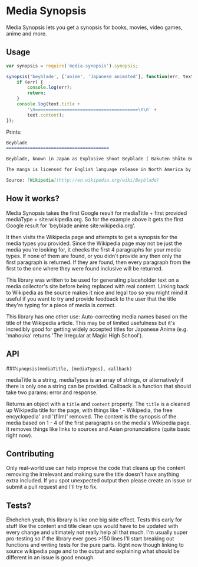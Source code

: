 Media Synopsis
==============

Media Synopsis lets you get a synopsis for books, movies, video games, anime and more.

Usage
-----

```javascript
var synopsis = require('media-synopsis').synopsis;

synopsis('beyblade', ['anime', 'Japanese animated'], function(err, text) {
    if (err) {
        console.log(err);
        return;
    }
    console.log(text.title +
        '\n=======================================\n\n' +
        text.content);
});
```


Prints:

```markdown
Beyblade
=======================================

Beyblade, known in Japan as Explosive Shoot Beyblade ( Bakuten Shūto Beiburēdo?), is a Japanese manga series written and illustrated by Takao Aoki in order to promote sales of spinning tops called "Beyblades". Originally serialized in CoroCoro Comic from January, 2000 to December, 2003, the individual chapters were collected and published in 14 tankōbon by Shogakukan. The series focuses on a group of kids who form teams with which they battle one another using Beyblades.

The manga is licensed for English language release in North America by Viz Media. An anime adaptation, also titled Beyblade and spanning 51 episodes, aired in Japan on TV Tokyo from January 8, 2001 to December 24, 2001. The second, Beyblade V-Force, ran for another 51 episodes from January 7, 2002 until December 30, 2002. Beyblade G-Revolution, the third and final adaptation, also spanned 52 episodes (the last two episodes were released together as a double-length special in Japan) and aired from January 6, 2003, until its conclusion on December 28, 2003. Nelvana licensed the anime for an English-language release. Takara Tomy also developed the Beyblade toy line.

Source: [Wikipedia](http://en.wikipedia.org/wiki/Beyblade)

```
How it works?
-------------

Media Synopsis takes the first Google result for mediaTitle + first provided mediaType + site:wikipedia.org. So for the example above it gets the first Google result for 'beyblade anime site:wikipedia.org'.

It then visits the Wikipedia page and attempts to get a synopsis for the media types you provided. Since the Wikipedia page may not be just the media you're looking for, it checks the first 4 paragraphs for your media types. If none of them are found, or you didn't provide any then only the first paragraph is returned. If they are found, then every paragraph from the first to the one where they were found inclusive will be returned.

This library was written to be used for generating placeholder text on a media collector's site before being replaced with real content. Linking back to Wikipedia as the source makes it nice and legal too so you might mind it useful if you want to try and provide feedback to the user that the title they're typing for a piece of media is correct.

This library has one other use: Auto-correcting media names based on the title of the Wikipedia article. This may be of limited usefulness but it's incredibly good for getting widely accepted titles for Japanese Anime (e.g. 'mahouka' returns 'The Irregular at Magic High School').

API
---

###`synopsis(mediaTitle, [mediaTypes], callback)`

mediaTitle is a string, mediaTypes is an array of strings, or alternatively if there is only one a string can be provided. Callback is a function that should take two params: error and response.

Returns an object with a `title` and `content` property. The `title` is a cleaned up Wikipedia title for the page, with things like ' - Wikipedia, the free encyclopedia' and '(film)' removed. The content is the synopsis of the media based on 1 - 4 of the first paragraphs on the media's Wikipedia page. It removes things like links to sources and Asian pronunciations (quite basic right now).

Contributing
------------

Only real-world use can help improve the code that cleans up the content removing the irrelevant and making sure the title doesn't have anything extra included. If you spot unexpected output then please create an issue or submit a pull request and I'll try to fix.

Tests?
------

Eheheheh yeah, this library is like one big side effect. Tests this early for stuff like the content and title clean ups would have to be updated with every change and ultimately not really help all that much. I'm usually super pro-testing so if the library ever goes >150 lines I'll start breaking out functions and writing tests for the pure parts. Right now though linking to source wikipedia page and to the output and explaining what should be different in an issue is good enough.
